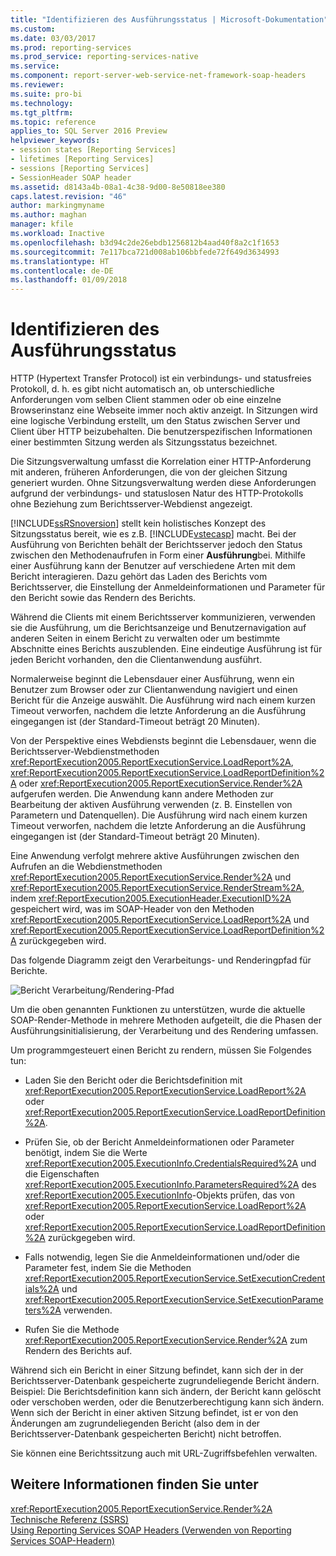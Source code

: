 ```yaml
---
title: "Identifizieren des Ausführungsstatus | Microsoft-Dokumentation"
ms.custom: 
ms.date: 03/03/2017
ms.prod: reporting-services
ms.prod_service: reporting-services-native
ms.service: 
ms.component: report-server-web-service-net-framework-soap-headers
ms.reviewer: 
ms.suite: pro-bi
ms.technology: 
ms.tgt_pltfrm: 
ms.topic: reference
applies_to: SQL Server 2016 Preview
helpviewer_keywords:
- session states [Reporting Services]
- lifetimes [Reporting Services]
- sessions [Reporting Services]
- SessionHeader SOAP header
ms.assetid: d8143a4b-08a1-4c38-9d00-8e50818ee380
caps.latest.revision: "46"
author: markingmyname
ms.author: maghan
manager: kfile
ms.workload: Inactive
ms.openlocfilehash: b3d94c2de26ebdb1256812b4aad40f8a2c1f1653
ms.sourcegitcommit: 7e117bca721d008ab106bbfede72f649d3634993
ms.translationtype: HT
ms.contentlocale: de-DE
ms.lasthandoff: 01/09/2018
---
```

# <a name="identifying-execution-state"></a>Identifizieren des Ausführungsstatus
  HTTP (Hypertext Transfer Protocol) ist ein verbindungs- und statusfreies Protokoll, d. h. es gibt nicht automatisch an, ob unterschiedliche Anforderungen vom selben Client stammen oder ob eine einzelne Browserinstanz eine Webseite immer noch aktiv anzeigt. In Sitzungen wird eine logische Verbindung erstellt, um den Status zwischen Server und Client über HTTP beizubehalten. Die benutzerspezifischen Informationen einer bestimmten Sitzung werden als Sitzungsstatus bezeichnet.  
  
 Die Sitzungsverwaltung umfasst die Korrelation einer HTTP-Anforderung mit anderen, früheren Anforderungen, die von der gleichen Sitzung generiert wurden. Ohne Sitzungsverwaltung werden diese Anforderungen aufgrund der verbindungs- und statuslosen Natur des HTTP-Protokolls ohne Beziehung zum Berichtsserver-Webdienst angezeigt.  
  
 [!INCLUDE[ssRSnoversion](../../includes/ssrsnoversion-md.md)] stellt kein holistisches Konzept des Sitzungsstatus bereit, wie es z.B. [!INCLUDE[vstecasp](../../includes/vstecasp-md.md)] macht. Bei der Ausführung von Berichten behält der Berichtsserver jedoch den Status zwischen den Methodenaufrufen in Form einer **Ausführung**bei. Mithilfe einer Ausführung kann der Benutzer auf verschiedene Arten mit dem Bericht interagieren. Dazu gehört das Laden des Berichts vom Berichtsserver, die Einstellung der Anmeldeinformationen und Parameter für den Bericht sowie das Rendern des Berichts.  
  
 Während die Clients mit einem Berichtsserver kommunizieren, verwenden sie die Ausführung, um die Berichtsanzeige und Benutzernavigation auf anderen Seiten in einem Bericht zu verwalten oder um bestimmte Abschnitte eines Berichts auszublenden. Eine eindeutige Ausführung ist für jeden Bericht vorhanden, den die Clientanwendung ausführt.  
  
 Normalerweise beginnt die Lebensdauer einer Ausführung, wenn ein Benutzer zum Browser oder zur Clientanwendung navigiert und einen Bericht für die Anzeige auswählt. Die Ausführung wird nach einem kurzen Timeout verworfen, nachdem die letzte Anforderung an die Ausführung eingegangen ist (der Standard-Timeout beträgt 20 Minuten).  
  
 Von der Perspektive eines Webdiensts beginnt die Lebensdauer, wenn die Berichtsserver-Webdienstmethoden <xref:ReportExecution2005.ReportExecutionService.LoadReport%2A>, <xref:ReportExecution2005.ReportExecutionService.LoadReportDefinition%2A> oder <xref:ReportExecution2005.ReportExecutionService.Render%2A> aufgerufen werden. Die Anwendung kann andere Methoden zur Bearbeitung der aktiven Ausführung verwenden (z. B. Einstellen von Parametern und Datenquellen). Die Ausführung wird nach einem kurzen Timeout verworfen, nachdem die letzte Anforderung an die Ausführung eingegangen ist (der Standard-Timeout beträgt 20 Minuten).  
  
 Eine Anwendung verfolgt mehrere aktive Ausführungen zwischen den Aufrufen an die Webdienstmethoden <xref:ReportExecution2005.ReportExecutionService.Render%2A> und <xref:ReportExecution2005.ReportExecutionService.RenderStream%2A>, indem <xref:ReportExecution2005.ExecutionHeader.ExecutionID%2A> gespeichert wird, was im SOAP-Header von den Methoden <xref:ReportExecution2005.ReportExecutionService.LoadReport%2A> und <xref:ReportExecution2005.ReportExecutionService.LoadReportDefinition%2A> zurückgegeben wird.  
  
 Das folgende Diagramm zeigt den Verarbeitungs- und Renderingpfad für Berichte.  
  
 ![Bericht Verarbeitung/Rendering-Pfad](../../reporting-services/report-server-web-service-net-framework-soap-headers/media/rs-render-process-diagram.gif "Report processing/rendering path")  
  
 Um die oben genannten Funktionen zu unterstützen, wurde die aktuelle SOAP-Render-Methode in mehrere Methoden aufgeteilt, die die Phasen der Ausführungsinitialisierung, der Verarbeitung und des Rendering umfassen.  
  
 Um programmgesteuert einen Bericht zu rendern, müssen Sie Folgendes tun:  
  
-   Laden Sie den Bericht oder die Berichtsdefinition mit <xref:ReportExecution2005.ReportExecutionService.LoadReport%2A> oder <xref:ReportExecution2005.ReportExecutionService.LoadReportDefinition%2A>.  
  
-   Prüfen Sie, ob der Bericht Anmeldeinformationen oder Parameter benötigt, indem Sie die Werte <xref:ReportExecution2005.ExecutionInfo.CredentialsRequired%2A> und die Eigenschaften <xref:ReportExecution2005.ExecutionInfo.ParametersRequired%2A> des <xref:ReportExecution2005.ExecutionInfo>-Objekts prüfen, das von <xref:ReportExecution2005.ReportExecutionService.LoadReport%2A> oder <xref:ReportExecution2005.ReportExecutionService.LoadReportDefinition%2A> zurückgegeben wird.  
  
-   Falls notwendig, legen Sie die Anmeldeinformationen und/oder die Parameter fest, indem Sie die Methoden <xref:ReportExecution2005.ReportExecutionService.SetExecutionCredentials%2A> und <xref:ReportExecution2005.ReportExecutionService.SetExecutionParameters%2A> verwenden.  
  
-   Rufen Sie die Methode <xref:ReportExecution2005.ReportExecutionService.Render%2A> zum Rendern des Berichts auf.  
  
 Während sich ein Bericht in einer Sitzung befindet, kann sich der in der Berichtsserver-Datenbank gespeicherte zugrundeliegende Bericht ändern. Beispiel: Die Berichtsdefinition kann sich ändern, der Bericht kann gelöscht oder verschoben werden, oder die Benutzerberechtigung kann sich ändern. Wenn sich der Bericht in einer aktiven Sitzung befindet, ist er von den Änderungen am zugrundeliegenden Bericht (also dem in der Berichtsserver-Datenbank gespeicherten Bericht) nicht betroffen.  
  
 Sie können eine Berichtssitzung auch mit URL-Zugriffsbefehlen verwalten.  
  
## <a name="see-also"></a>Weitere Informationen finden Sie unter  
 <xref:ReportExecution2005.ReportExecutionService.Render%2A>   
 [Technische Referenz (SSRS)](../../reporting-services/technical-reference-ssrs.md)   
 [Using Reporting Services SOAP Headers (Verwenden von Reporting Services SOAP-Headern)](../../reporting-services/report-server-web-service-net-framework-soap-headers/using-reporting-services-soap-headers.md)  
  
  
